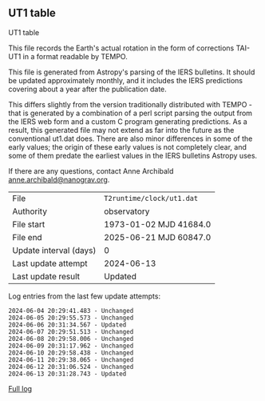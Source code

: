 
## UT1 table

UT1 table

This file records the Earth's actual rotation in the form of
corrections TAI-UT1 in a format readable by TEMPO.

This file is generated from Astropy's parsing of the IERS
bulletins. It should be updated approximately monthly, and it
includes the IERS predictions covering about a year after the
publication date.

This differs slightly from the version traditionally distributed
with TEMPO - that is generated by a combination of a perl script
parsing the output from the IERS web form and a custom C program
generating predictions. As a result, this generated file may not
extend as far into the future as the conventional ut1.dat does.
There are also minor differences in some of the early values; the
origin of these early values is not completely clear, and some of
them predate the earliest values in the IERS bulletins Astropy uses.

If there are any questions, contact Anne Archibald
<anne.archibald@nanograv.org>.

|     |     |
|:--- |:--- |
| File | `T2runtime/clock/ut1.dat` |
| Authority | observatory |
| File start | 1973-01-02 MJD 41684.0 |
| File end | 2025-06-21 MJD 60847.0 |
| Update interval (days) | 0 |
| Last update attempt | 2024-06-13 |
| Last update result | Updated |

Log entries from the last few update attempts:
```
2024-06-04 20:29:41.483 - Unchanged
2024-06-05 20:29:55.573 - Unchanged
2024-06-06 20:31:34.567 - Updated
2024-06-07 20:29:51.513 - Unchanged
2024-06-08 20:29:58.006 - Unchanged
2024-06-09 20:31:17.962 - Unchanged
2024-06-10 20:29:58.438 - Unchanged
2024-06-11 20:29:38.065 - Unchanged
2024-06-12 20:31:06.524 - Unchanged
2024-06-13 20:31:28.743 - Updated
```
[Full log](https://raw.githubusercontent.com/ipta/pulsar-clock-corrections/main/log/T2runtime/clock/ut1.dat.log)
